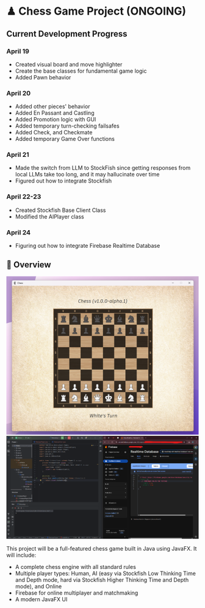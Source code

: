# ♟ Chess Game Project (ONGOING)

## Current Development Progress
### April 19
* Created visual board and move highlighter
* Create the base classes for fundamental game logic
* Added Pawn behavior
### April 20
* Added other pieces' behavior
* Added En Passant and Castling
* Added Promotion logic with GUI
* Added temporary turn-checking failsafes
* Added Check, and Checkmate
* Added temporary Game Over functions
### April 21
* Made the switch from LLM to StockFish since getting responses from local LLMs take too long, and it may hallucinate over time
* Figured out how to integrate Stockfish
### April 22-23
* Created Stockfish Base Client Class
* Modified the AIPlayer class
### April 24
* Figuring out how to integrate Firebase Realtime Database
## 📌 Overview
![Sample Screenshot](about/sample_screenshot.png)
![](about/currentprogress.png)

This project will be a full-featured chess game built in Java using JavaFX. It will include:

- A complete chess engine with all standard rules
- Multiple player types: Human, AI (easy via Stockfish Low Thinking Time and Depth mode, hard via Stockfish Higher Thinking Time and Depth mode), and Online
- Firebase for online multiplayer and matchmaking
- A modern JavaFX UI

